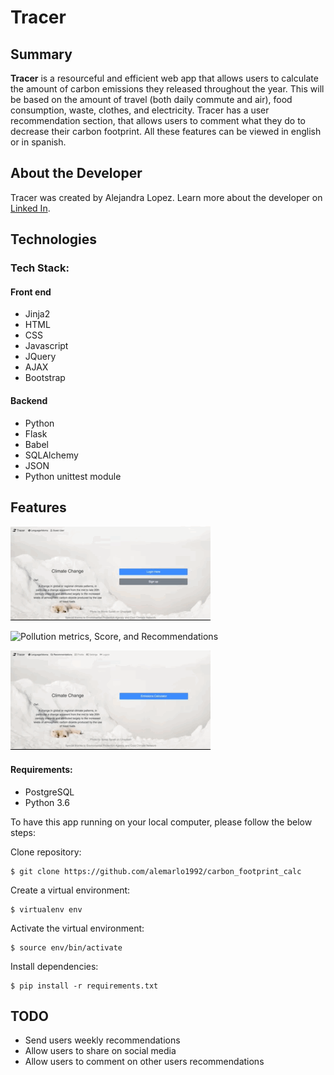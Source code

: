 # Tracer 

## Summary 

**Tracer** is a resourceful and efficient web app that allows users to calculate the amount of carbon emissions they released throughout the year. This will be based on the amount of travel (both daily commute and air), food consumption, waste, clothes, and electricity. Tracer has a user recommendation section, that allows users to comment what they do to decrease their carbon footprint. All these features can be viewed in english or in spanish. 

## About the Developer
Tracer was created by Alejandra Lopez. Learn more about the developer on [Linked In](https://www.linkedin.com/in/alejandra-lopez-0a0a205b/).

## Technologies

### Tech Stack:

#### Front end
* Jinja2
* HTML
* CSS
* Javascript
* JQuery
* AJAX
* Bootstrap

#### Backend
* Python
* Flask
* Babel
* SQLAlchemy
* JSON
* Python unittest module

## Features

![Registration/Login](static/README/register_login.gif)

![Pollution metrics, Score, and Recommendations](/CarbonFootPrintCalculator/static/README/form_score_recs.gif)


![English to Spanish](static/README/english_spanish.gif)

#### Requirements:

- PostgreSQL
- Python 3.6

To have this app running on your local computer, please follow the below steps:

Clone repository:
```
$ git clone https://github.com/alemarlo1992/carbon_footprint_calc
```
Create a virtual environment:
```
$ virtualenv env
```
Activate the virtual environment:
```
$ source env/bin/activate
```
Install dependencies:
```
$ pip install -r requirements.txt
```
## TODO
* Send users weekly recommendations 
* Allow users to share on social media 
* Allow users to comment on other users recommendations
















